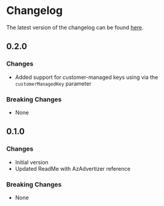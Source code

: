 # Changelog

The latest version of the changelog can be found [here](https://github.com/Azure/bicep-registry-modules/blob/main/avm/res/dev-center/devcenter/CHANGELOG.md).

## 0.2.0

### Changes

- Added support for customer-managed keys using via the `customerManagedKey` parameter

### Breaking Changes

- None

## 0.1.0

### Changes

- Initial version
- Updated ReadMe with AzAdvertizer reference

### Breaking Changes

- None
